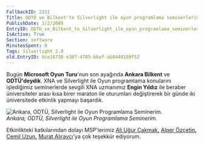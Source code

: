 ```yaml
---
FallbackID: 2331
Title: ODTÜ ve Bilkent'te Silverlight ile oyun programlama seminerlerim.
PublishDate: 3/2/2009
EntryID: ODTU_ve_Bilkent_te_Silverlight_ile_oyun_programlama_seminerlerim
IsActive: True
Section: software
MinutesSpent: 0
Tags: Silverlight 2.0
old.EntryID: 9ce16738-e307-4785-b6ef-ab8448109f52
---
```

Bugün **Microsoft Oyun Turu**'nun son ayağında **Ankara Bilkent** ve
**ODTÜ'deydik**. XNA ve Silverlight ile Oyun programlama konularını
işlediğimiz seminerlerde sevgili XNA uzmanımız **Engin Yıldız** ile
beraber üniversiteler arası kısa birer maraton ile oturumları
değiştirerek bir günde iki üniversitede etkinlik yapmayı başardık.

![Ankara, ODTÜ, Silverlight ile Oyun Programlama
Seminerim.](http://cdn.daron.yondem.com/assets/2331/01032009_1.JPG)\
*Ankara, ODTÜ, Silverlight ile Oyun Programlama Seminerim.*

Etkinlikteki katkılarından dolayı MSP'lerimiz [Ali Uğur
Çakmak](http://www.ugurcakmak.com/)**,** [Alper
Özçetin](http://www.alperozcetin.com/)**,** [Cemil
Uzun](http://www.cemiluzun.com/)**,** [Murat
Alıravcı](http://maliravci.blogspot.com/)'ya çok teşekkür ediyorum.


